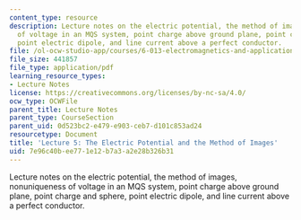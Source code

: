 ```yaml
---
content_type: resource
description: Lecture notes on the electric potential, the method of images, nonuniqueness
  of voltage in an MQS system, point charge above ground plane, point charge and sphere,
  point electric dipole, and line current above a perfect conductor.
file: /ol-ocw-studio-app/courses/6-013-electromagnetics-and-applications-fall-2005/7e96c40bee771e12b7a3a2e28b326b31_lec5.pdf
file_size: 441857
file_type: application/pdf
learning_resource_types:
- Lecture Notes
license: https://creativecommons.org/licenses/by-nc-sa/4.0/
ocw_type: OCWFile
parent_title: Lecture Notes
parent_type: CourseSection
parent_uid: 0d523bc2-e479-e903-ceb7-d101c853ad24
resourcetype: Document
title: 'Lecture 5: The Electric Potential and the Method of Images'
uid: 7e96c40b-ee77-1e12-b7a3-a2e28b326b31
---
```

Lecture notes on the electric potential, the method of images, nonuniqueness of voltage in an MQS system, point charge above ground plane, point charge and sphere, point electric dipole, and line current above a perfect conductor.